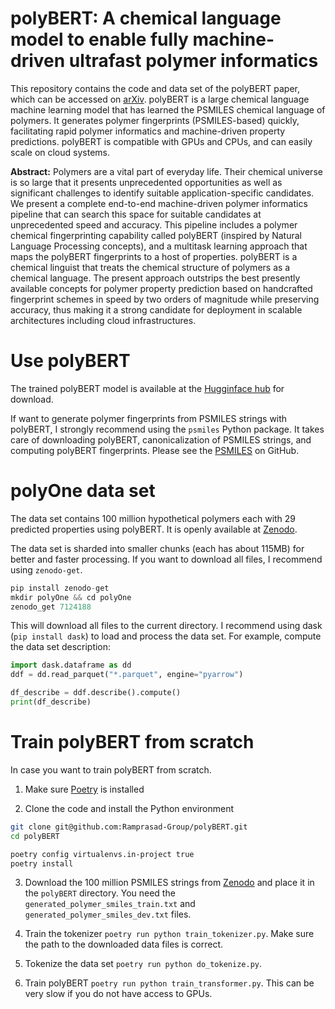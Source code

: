 # polyBERT: A chemical language model to enable fully machine-driven ultrafast polymer informatics

This repository contains the code and data set of the polyBERT paper, which can be accessed on [arXiv](https://arxiv.org/abs/2209.14803). polyBERT is a large chemical language machine learning model that has learned the PSMILES chemical language of polymers. It generates polymer fingerprints (PSMILES-based) quickly, facilitating rapid polymer informatics and machine-driven property predictions. polyBERT is compatible with GPUs and CPUs, and can easily scale on cloud systems.

**Abstract:** Polymers are a vital part of everyday life. Their chemical universe is so large that it presents unprecedented opportunities as well as significant challenges to identify suitable application-specific candidates. We present a complete end-to-end machine-driven polymer informatics pipeline that can search this space for suitable candidates at unprecedented speed and accuracy. This pipeline includes a polymer chemical fingerprinting capability called polyBERT (inspired by Natural Language Processing concepts), and a multitask learning approach that maps the polyBERT fingerprints to a host of properties. polyBERT is a chemical linguist that treats the chemical structure of polymers as a chemical language. The present approach outstrips the best presently available concepts for polymer property prediction based on handcrafted fingerprint schemes in speed by two orders of magnitude while preserving accuracy, thus making it a strong candidate for deployment in scalable architectures including cloud infrastructures.

# Use polyBERT

The trained polyBERT model is available at the [Hugginface hub](https://huggingface.co/kuelumbus/polyBERT) for download.

If want to generate polymer fingerprints from PSMILES strings with polyBERT, I strongly recommend using the `psmiles` Python package. It takes care of downloading polyBERT, canonicalization of PSMILES strings, and computing polyBERT fingerprints. Please see the [PSMILES](https://github.com/Ramprasad-Group/psmiles) on GitHub.

# polyOne data set

The data set contains 100 million hypothetical polymers each with 29 predicted properties using polyBERT. It is openly available at [Zenodo](https://zenodo.org/record/7766806).

The data set is sharded into smaller chunks (each has about 115MB) for better and faster processing. If you want to download all files, I recommend using `zenodo-get`.

```py
pip install zenodo-get
mkdir polyOne && cd polyOne
zenodo_get 7124188
```

This will download all files to the current directory. I recommend using dask (`pip install dask`) to load and process the data set. For example, compute the data set description:

```py
import dask.dataframe as dd
ddf = dd.read_parquet("*.parquet", engine="pyarrow")

df_describe = ddf.describe().compute()
print(df_describe)
```

# Train polyBERT from scratch

In case you want to train polyBERT from scratch.

1. Make sure [Poetry](https://python-poetry.org/docs/) is installed

2. Clone the code and install the Python environment
```bash
git clone git@github.com:Ramprasad-Group/polyBERT.git
cd polyBERT

poetry config virtualenvs.in-project true
poetry install
```

3. Download the 100 million PSMILES strings from [Zenodo](https://zenodo.org/record/7766806) and place it in the `polyBERT` directory. You need the `generated_polymer_smiles_train.txt` and `generated_polymer_smiles_dev.txt` files.

4. Train the tokenizer `poetry run python train_tokenizer.py`. Make sure the path to the downloaded data files is correct. 

5. Tokenize the data set `poetry run python do_tokenize.py`.

6. Train polyBERT `poetry run python train_transformer.py`. This can be very slow if you do not have access to GPUs.
